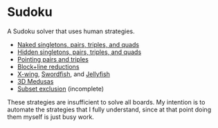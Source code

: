 # Sudoku

A Sudoku solver that uses human strategies.

* [Naked singletons, pairs, triples, and quads](http://www.sudokuwiki.org/Naked_Candidates)
* [Hidden singletons, pairs, triples, and quads](http://www.sudokuwiki.org/Hidden_Candidates)
* [Pointing pairs and triples](http://www.sudokuwiki.org/Intersection_Removal)
* [Block+line reductions](http://www.sudokuwiki.org/Intersection_Removal)
* [X-wing](http://www.sudokuwiki.org/X_Wing_Strategy),
  [Swordfish](http://www.sudokuwiki.org/Sword_Fish_Strategy), and
  [Jellyfish](http://www.sudokuwiki.org/Jelly_Fish_Strategy)
* [3D Medusas](http://www.sudokuwiki.org/3D_Medusa)
* [Subset exclusion](http://www.sudokuwiki.org/Aligned_Pair_Exclusion) (incomplete)

These strategies are insufficient to solve all boards. My intention is to
automate the strategies that I fully understand, since at that point doing them
myself is just busy work.
